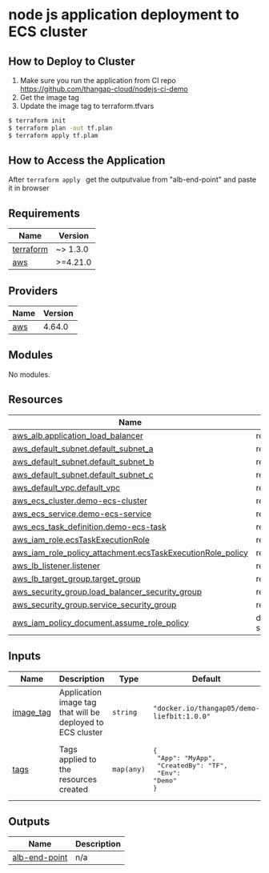 # node js application deployment to ECS cluster

## How to Deploy to Cluster

1. Make sure you run the application from CI repo https://github.com/thangap-cloud/nodejs-ci-demo
2. Get the image tag
3. Update the image tag to terraform.tfvars 

```bash
$ terraform init
$ terraform plan -out tf.plan
$ terraform apply tf.plam
```

## How to Access the Application
After ```terraform apply ```  get the outputvalue from "alb-end-point" and paste it in browser


## Requirements

| Name | Version |
|------|---------|
| <a name="requirement_terraform"></a> [terraform](#requirement\_terraform) | ~> 1.3.0 |
| <a name="requirement_aws"></a> [aws](#requirement\_aws) | >=4.21.0 |

## Providers

| Name | Version |
|------|---------|
| <a name="provider_aws"></a> [aws](#provider\_aws) | 4.64.0 |

## Modules

No modules.

## Resources

| Name | Type |
|------|------|
| [aws_alb.application_load_balancer](https://registry.terraform.io/providers/hashicorp/aws/latest/docs/resources/alb) | resource |
| [aws_default_subnet.default_subnet_a](https://registry.terraform.io/providers/hashicorp/aws/latest/docs/resources/default_subnet) | resource |
| [aws_default_subnet.default_subnet_b](https://registry.terraform.io/providers/hashicorp/aws/latest/docs/resources/default_subnet) | resource |
| [aws_default_subnet.default_subnet_c](https://registry.terraform.io/providers/hashicorp/aws/latest/docs/resources/default_subnet) | resource |
| [aws_default_vpc.default_vpc](https://registry.terraform.io/providers/hashicorp/aws/latest/docs/resources/default_vpc) | resource |
| [aws_ecs_cluster.demo-ecs-cluster](https://registry.terraform.io/providers/hashicorp/aws/latest/docs/resources/ecs_cluster) | resource |
| [aws_ecs_service.demo-ecs-service](https://registry.terraform.io/providers/hashicorp/aws/latest/docs/resources/ecs_service) | resource |
| [aws_ecs_task_definition.demo-ecs-task](https://registry.terraform.io/providers/hashicorp/aws/latest/docs/resources/ecs_task_definition) | resource |
| [aws_iam_role.ecsTaskExecutionRole](https://registry.terraform.io/providers/hashicorp/aws/latest/docs/resources/iam_role) | resource |
| [aws_iam_role_policy_attachment.ecsTaskExecutionRole_policy](https://registry.terraform.io/providers/hashicorp/aws/latest/docs/resources/iam_role_policy_attachment) | resource |
| [aws_lb_listener.listener](https://registry.terraform.io/providers/hashicorp/aws/latest/docs/resources/lb_listener) | resource |
| [aws_lb_target_group.target_group](https://registry.terraform.io/providers/hashicorp/aws/latest/docs/resources/lb_target_group) | resource |
| [aws_security_group.load_balancer_security_group](https://registry.terraform.io/providers/hashicorp/aws/latest/docs/resources/security_group) | resource |
| [aws_security_group.service_security_group](https://registry.terraform.io/providers/hashicorp/aws/latest/docs/resources/security_group) | resource |
| [aws_iam_policy_document.assume_role_policy](https://registry.terraform.io/providers/hashicorp/aws/latest/docs/data-sources/iam_policy_document) | data source |

## Inputs

| Name | Description | Type | Default | Required |
|------|-------------|------|---------|:--------:|
| <a name="input_image_tag"></a> [image\_tag](#input\_image\_tag) | Application image tag that will be deployed to ECS cluster | `string` | `"docker.io/thangap05/demo-liefbit:1.0.0"` | no |
| <a name="input_tags"></a> [tags](#input\_tags) | Tags applied to the resources created | `map(any)` | <pre>{<br>  "App": "MyApp",<br>  "CreatedBy": "TF",<br>  "Env": "Demo"<br>}</pre> | no |

## Outputs

| Name | Description |
|------|-------------|
| <a name="output_alb-end-point"></a> [alb-end-point](#output\_alb-end-point) | n/a |
